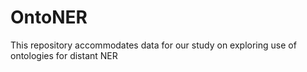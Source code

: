# OntoNER
This repository accommodates data for our study on exploring use of ontologies for distant NER
